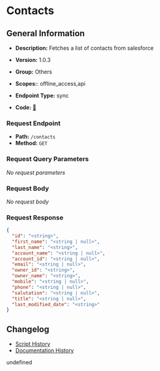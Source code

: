# Contacts

## General Information
- **Description:** Fetches a list of contacts from salesforce

- **Version:** 1.0.3
- **Group:** Others
- **Scopes:**: offline_access,api
- **Endpoint Type:** sync
- **Code:** [🔗](https://github.com/NangoHQ/integration-templates/tree/main/integrations/salesforce-sandbox/syncs/contacts.ts)

### Request Endpoint

- **Path:** `/contacts`
- **Method:** `GET`

### Request Query Parameters

_No request parameters_

### Request Body

_No request body_

### Request Response

```json
{
  "id": "<string>",
  "first_name": "<string | null>",
  "last_name": "<string>",
  "account_name": "<string | null>",
  "account_id": "<string | null>",
  "email": "<string | null>",
  "owner_id": "<string>",
  "owner_name": "<string>",
  "mobile": "<string | null>",
  "phone": "<string | null>",
  "salutation": "<string | null>",
  "title": "<string | null>",
  "last_modified_date": "<string>"
}
```

## Changelog


- [Script History](https://github.com/NangoHQ/integration-templates/commits/main/integrations/salesforce-sandbox/syncs/contacts.ts)
- [Documentation History](https://github.com/NangoHQ/integration-templates/commits/main/integrations/salesforce-sandbox/syncs/contacts.md)

<!-- END  GENERATED CONTENT -->



undefined
